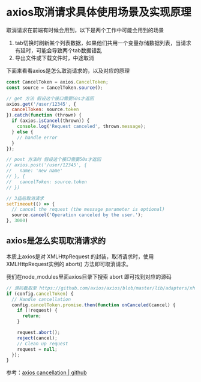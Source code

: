 # axios取消请求具体使用场景及实现原理
取消请求在前端有时候会用到，以下是两个工作中可能会用到的场景
1. tab切换时刷新某个列表数据，如果他们共用一个变量存储数据列表，当请求有延时，可能会导致两个tab数据错乱
2. 导出文件或下载文件时，中途取消

下面来看看axios是怎么取消请求的，以及对应的原理

```js
const CancelToken = axios.CancelToken;
const source = CancelToken.source();

// get 方法 假设这个接口需要50s才返回
axios.get('/user/12345', {
  cancelToken: source.token
}).catch(function (thrown) {
  if (axios.isCancel(thrown)) {
    console.log('Request canceled', thrown.message);
  } else {
    // handle error
  }
});

// post 方法时 假设这个接口需要50s才返回
// axios.post('/user/12345', {
//   name: 'new name'
// }, {
//   cancelToken: source.token
// })

// 3庙后取消请求
setTimeout(() => {
  // cancel the request (the message parameter is optional)
  source.cancel('Operation canceled by the user.');
}, 3000)
```

## axios是怎么实现取消请求的
本质上axios是对 XMLHttpRequest 的封装，取消请求时，使用XMLHttpRequest实例的 abort() 方法即可取消请求。

我们在node_modules里面axios目录下搜索 abort 即可找到对应的源码

```js
// 源码截取至 https://github.com/axios/axios/blob/master/lib/adapters/xhr.js
if (config.cancelToken) {
  // Handle cancellation
  config.cancelToken.promise.then(function onCanceled(cancel) {
    if (!request) {
      return;
    }

    request.abort();
    reject(cancel);
    // Clean up request
    request = null;
  });
}
```

参考：[axios cancellation | github](https://github.com/axios/axios#cancellation)